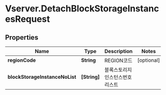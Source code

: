# Vserver.DetachBlockStorageInstancesRequest

## Properties
Name | Type | Description | Notes
------------ | ------------- | ------------- | -------------
**regionCode** | **String** | REGION코드 | [optional] 
**blockStorageInstanceNoList** | **[String]** | 블록스토리지인스턴스번호리스트 | 


